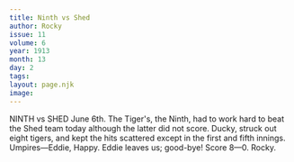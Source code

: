 ```yaml
---
title: Ninth vs Shed
author: Rocky
issue: 11
volume: 6
year: 1913
month: 13
day: 2
tags:
layout: page.njk
image:
---
```

NINTH vs SHED    June 6th.    The Tiger's, the Ninth, had to work hard to beat the Shed team today although the latter did not score. Ducky, struck out eight tigers, and kept the hits scattered except in the first and fifth innings. Umpires—Eddie, Happy. Eddie leaves us; good-bye! Score 8—0. Rocky. 




